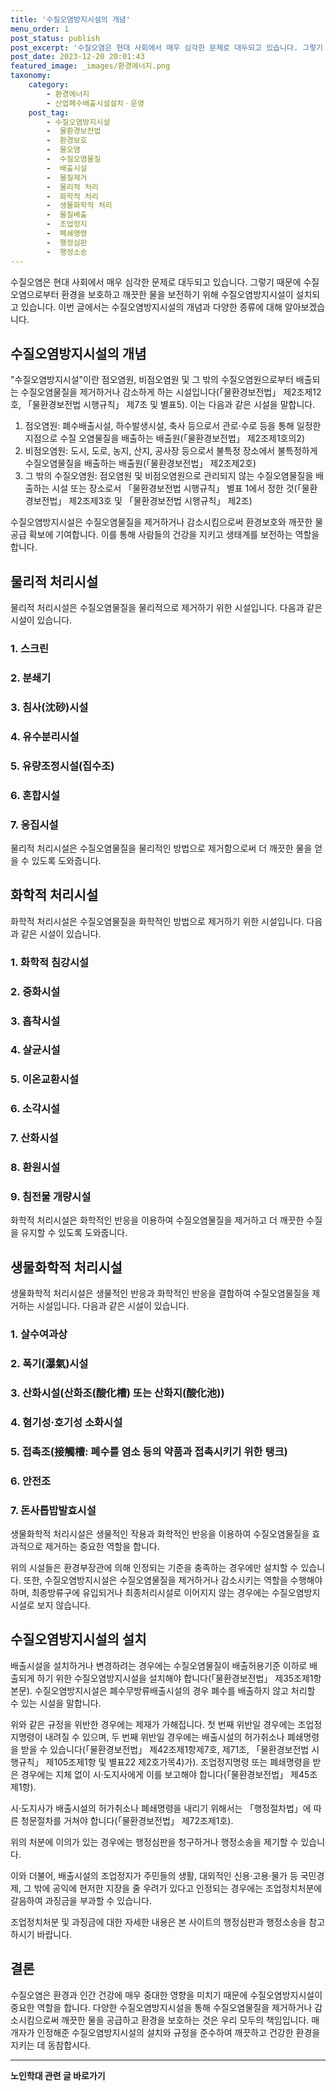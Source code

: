 ```yaml
---
title: '수질오염방지시설의 개념'
menu_order: 1
post_status: publish
post_excerpt: '수질오염은 현대 사회에서 매우 심각한 문제로 대두되고 있습니다. 그렇기 때문에 수질오염으로부터 환경을 보호하고 깨끗한 물을 보전하기 위해 수질오염방지시설이 설치되고 있습니다. 이번 글에서는 수질오염방지시설의 개념과 다양한 종류에 대해 알아보겠습니다.'
post_date: 2023-12-20 20:01:43
featured_image: _images/환경에너지.png
taxonomy:
    category:
        - 환경에너지
        - 산업폐수배출시설설치ㆍ운영
    post_tag:
        - 수질오염방지시설
        -  물환경보전법
        -  환경보호
        -  물오염
        -  수질오염물질
        -  배출시설
        -  물질제거
        -  물리적 처리
        -  화학적 처리
        -  생물화학적 처리
        -  물질배출
        -  조업정지
        -  폐쇄명령
        -  행정심판
        -  행정소송
---
```



수질오염은 현대 사회에서 매우 심각한 문제로 대두되고 있습니다. 그렇기 때문에 수질오염으로부터 환경을 보호하고 깨끗한 물을 보전하기 위해 수질오염방지시설이 설치되고 있습니다. 이번 글에서는 수질오염방지시설의 개념과 다양한 종류에 대해 알아보겠습니다.

## 수질오염방지시설의 개념

"수질오염방지시설"이란 점오염원, 비점오염원 및 그 밖의 수질오염원으로부터 배출되는 수질오염물질을 제거하거나 감소하게 하는 시설입니다(「물환경보전법」 제2조제12호, 「물환경보전법 시행규칙」 제7조 및 별표5). 이는 다음과 같은 시설을 말합니다.

1. 점오염원: 폐수배출시설, 하수발생시설, 축사 등으로서 관로·수로 등을 통해 일정한 지점으로 수질 오염물질을 배출하는 배출원(「물환경보전법」 제2조제1호의2)
2. 비점오염원: 도시, 도로, 농지, 산지, 공사장 등으로서 불특정 장소에서 불특정하게 수질오염물질을 배출하는 배출원(「물환경보전법」 제2조제2호)
3. 그 밖의 수질오염원: 점오염원 및 비점오염원으로 관리되지 않는 수질오염물질을 배출하는 시설 또는 장소로서 「물환경보전법 시행규칙」 별표 1에서 정한 것(「물환경보전법」 제2조제3호 및 「물환경보전법 시행규칙」 제2조)

수질오염방지시설은 수질오염물질을 제거하거나 감소시킴으로써 환경보호와 깨끗한 물 공급 확보에 기여합니다. 이를 통해 사람들의 건강을 지키고 생태계를 보전하는 역할을 합니다.

## 물리적 처리시설

물리적 처리시설은 수질오염물질을 물리적으로 제거하기 위한 시설입니다. 다음과 같은 시설이 있습니다.

### 1. 스크린
### 2. 분쇄기
### 3. 침사(沈砂)시설
### 4. 유수분리시설
### 5. 유량조정시설(집수조)
### 6. 혼합시설
### 7. 응집시설

물리적 처리시설은 수질오염물질을 물리적인 방법으로 제거함으로써 더 깨끗한 물을 얻을 수 있도록 도와줍니다.

## 화학적 처리시설

화학적 처리시설은 수질오염물질을 화학적인 방법으로 제거하기 위한 시설입니다. 다음과 같은 시설이 있습니다.

### 1. 화학적 침강시설
### 2. 중화시설
### 3. 흡착시설
### 4. 살균시설
### 5. 이온교환시설
### 6. 소각시설
### 7. 산화시설
### 8. 환원시설
### 9. 침전물 개량시설

화학적 처리시설은 화학적인 반응을 이용하여 수질오염물질을 제거하고 더 깨끗한 수질을 유지할 수 있도록 도와줍니다.

## 생물화학적 처리시설

생물화학적 처리시설은 생물적인 반응과 화학적인 반응을 결합하여 수질오염물질을 제거하는 시설입니다. 다음과 같은 시설이 있습니다.

### 1. 살수여과상
### 2. 폭기(瀑氣)시설
### 3. 산화시설(산화조(酸化槽) 또는 산화지(酸化池))
### 4. 혐기성·호기성 소화시설
### 5. 접촉조(接觸槽: 폐수를 염소 등의 약품과 접촉시키기 위한 탱크)
### 6. 안전조
### 7. 돈사톱밥발효시설

생물화학적 처리시설은 생물적인 작용과 화학적인 반응을 이용하여 수질오염물질을 효과적으로 제거하는 중요한 역할을 합니다.

위의 시설들은 환경부장관에 의해 인정되는 기준을 충족하는 경우에만 설치할 수 있습니다. 또한, 수질오염방지시설은 수질오염물질을 제거하거나 감소시키는 역할을 수행해야 하며, 최종방류구에 유입되거나 최종처리시설로 이어지지 않는 경우에는 수질오염방지시설로 보지 않습니다.

## 수질오염방지시설의 설치

배출시설을 설치하거나 변경하려는 경우에는 수질오염물질이 배출허용기준 이하로 배출되게 하기 위한 수질오염방지시설을 설치해야 합니다(「물환경보전법」 제35조제1항 본문). 수질오염방지시설은 폐수무방류배출시설의 경우 폐수를 배출하지 않고 처리할 수 있는 시설을 말합니다.

위와 같은 규정을 위반한 경우에는 제재가 가해집니다. 첫 번째 위반일 경우에는 조업정지명령이 내려질 수 있으며, 두 번째 위반일 경우에는 배출시설의 허가취소나 폐쇄명령을 받을 수 있습니다(「물환경보전법」 제42조제1항제7호, 제71조, 「물환경보전법 시행규칙」 제105조제1항 및 별표22 제2호가목4)가).
조업정지명령 또는 폐쇄명령을 받은 경우에는 지체 없이 시·도지사에게 이를 보고해야 합니다(「물환경보전법」 제45조제1항).

시·도지사가 배출시설의 허가취소나 폐쇄명령을 내리기 위해서는 「행정절차법」에 따른 청문절차를 거쳐야 합니다(「물환경보전법」 제72조제1호).

위의 처분에 이의가 있는 경우에는 행정심판을 청구하거나 행정소송을 제기할 수 있습니다.

이와 더불어, 배출시설의 조업정지가 주민들의 생활, 대외적인 신용·고용·물가 등 국민경제, 그 밖에 공익에 현저한 지장을 줄 우려가 있다고 인정되는 경우에는 조업정치처분에 갈음하여 과징금을 부과할 수 있습니다.

조업정치처분 및 과징금에 대한 자세한 내용은 본 사이트의 행정심판과 행정소송을 참고하시기 바랍니다.

## 결론

수질오염은 환경과 인간 건강에 매우 중대한 영향을 미치기 때문에 수질오염방지시설이 중요한 역할을 합니다. 다양한 수질오염방지시설을 통해 수질오염물질을 제거하거나 감소시킴으로써 깨끗한 물을 공급하고 환경을 보호하는 것은 우리 모두의 책임입니다. 매개자가 인정해준 수질오염방지시설의 설치와 규정을 준수하여 깨끗하고 건강한 환경을 지키는 데 동참합시다.
                        
<!-- wp:separator -->
<hr class="wp-block-separator has-alpha-channel-opacity"/>
<!-- /wp:separator -->

<!-- wp:group {"backgroundColor":"base","layout":{"type":"constrained"}} -->
<div class="wp-block-group has-base-background-color has-background"><!-- wp:paragraph {"align":"center","fontSize":"medium"} -->
<p class="has-text-align-center has-large-font-size"><strong>노인학대 관련 글 바로가기</strong></p>
<!-- /wp:paragraph -->


<!-- wp:latest-posts
{"categories":[{"id":23460,"count":19,"description":"","link":"https://uknowlaw.com/category/%eb%85%b8%ec%9d%b8%ed%95%99%eb%8c%80/","name":"노인학대","slug":"노인학대","taxonomy":"category","parent":0,"meta":[],"_links":{"self":[{"href":"https://uknowlaw.com/wp-json/wp/v2/categories/23460"}],"collection":[{"href":"https://uknowlaw.com/wp-json/wp/v2/categories"}],"about":[{"href":"https://uknowlaw.com/wp-json/wp/v2/taxonomies/category"}],"wp:post_type":[{"href":"https://uknowlaw.com/wp-json/wp/v2/posts?categories=23460"}],"curies":[{"name":"wp","href":"https://api.w.org/{rel}","templated":true}]}}],"postsToShow":100,"excerptLength":28,"postLayout":"grid","columns":2,"featuredImageAlign":"left","featuredImageSizeSlug":"large","fontSize":"small"} /--></div>
<!-- /wp:group -->